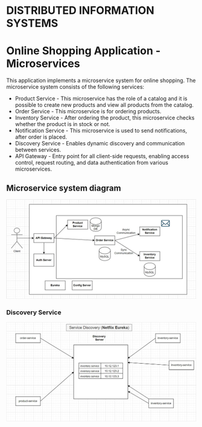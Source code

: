 # DISTRIBUTED INFORMATION SYSTEMS

# Online Shopping Application - Microservices

This application implements a microservice system for online shopping. The microservice system consists of the following services:

- Product Service - This microservice has the role of a catalog and it is possible to create new products and view all products from the catalog.
- Order Service - This microservice is for ordering products.
- Inventory Service - After ordering the product, this microservice checks whether the product is in stock or not.
- Notification Service - This microservice is used to send notifications, after order is placed.
- Discovery Service - Enables dynamic discovery and communication between services.
- API Gateway - Entry point for all client-side requests, enabling access control, request routing, and data authentication from various microservices.

## Microservice system diagram

![](microservices-all/diagrams/Application_architecture.jpg "Application architecture")

### Discovery Service

![](microservices-all/diagrams/Service_discovery.jpg "Service discovery")
